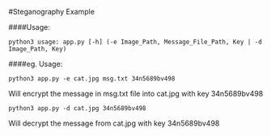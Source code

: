 #Steganography Example

####Usage: 
```
python3 usage: app.py [-h] (-e Image_Path, Message_File_Path, Key | -d Image_Path, Key)
```

####eg. Usage: 
```
python3 app.py -e cat.jpg msg.txt 34n5689bv498
```

Will encrypt the message in msg.txt file into cat.jpg with key 34n5689bv498

```
python3 app.py -d cat.jpg 34n5689bv498
```

Will decrypt the message from cat.jpg with key 34n5689bv498
